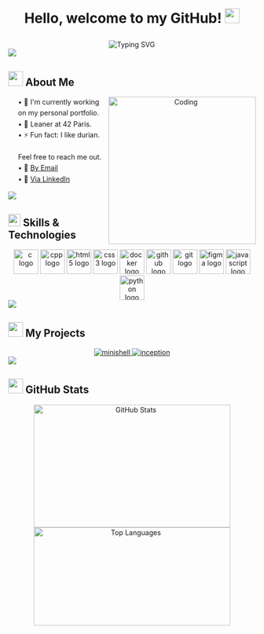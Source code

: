 # <p align="center"> Hello, welcome to my GitHub! <img src="https://media.giphy.com/media/hvRJCLFzcasrR4ia7z/giphy.gif" width="30px"></p> 


<div align="center">
  <img src="https://readme-typing-svg.herokuapp.com?font=Fira+Code&pause=1000&color=F7F7F7&center=true&vCenter=true&width=435&lines=Full+Stack+Developer+In+Progress;Tech+Enthusiast;Continuous+Learner" alt="Typing SVG" />
</div>

<img src="https://user-images.githubusercontent.com/73097560/115834477-dbab4500-a447-11eb-908a-139a6edaec5c.gif">


## <img src="https://github.com/7oSkaaa/7oSkaaa/raw/main/Images/about_me.gif?raw=true" width="30"> About Me

<div align="center">
  <img align="right" alt="Coding" width="300" src="https://github.com/7oSkaaa/7oSkaaa/blob/main/Images/Software_Tools.gif">
  
  <p align="left" style="margin-left: 20px; line-height: 1.6;">
    • 🔭 I'm currently working on my personal portfolio.</br>
    • 🌱 Leaner at 42 Paris.</br>
    • ⚡ Fun fact: I like durian.</br></br>
    Feel free to reach me out.</br>
    • 📧 <a href="mailto:your.email@gmail.com">By Email</a></br>
    • 👔 <a href="https://www.linkedin.com/in/arthurbernard92/">Via LinkedIn</a></br>
  </p>
</div>

<img src="https://user-images.githubusercontent.com/73097560/115834477-dbab4500-a447-11eb-908a-139a6edaec5c.gif">

## <img src="https://media2.giphy.com/media/QssGEmpkyEOhBCb7e1/giphy.gif?cid=ecf05e47a0n3gi1bfqntqmob8g9aid1oyj2wr3ds3mg700bl&rid=giphy.gif" width="25"> Skills & Technologies

<div align="center">
  
  <img src="https://cdn.jsdelivr.net/gh/devicons/devicon/icons/c/c-original.svg" height="50" width="50" alt="c logo" />
 <img src="https://cdn.jsdelivr.net/gh/devicons/devicon/icons/cplusplus/cplusplus-original.svg" height="50" width="50" alt="cpp logo" />
  <img src="https://cdn.jsdelivr.net/gh/devicons/devicon/icons/html5/html5-original.svg" height="50" width="50" alt="html5 logo" />
  <img src="https://cdn.jsdelivr.net/gh/devicons/devicon/icons/css3/css3-original.svg" height="50" width="50" alt="css3 logo" />
  <img src="https://cdn.jsdelivr.net/gh/devicons/devicon/icons/docker/docker-original.svg" height="50" width="50" alt="docker logo" />
  <img src="https://cdn.jsdelivr.net/gh/devicons/devicon/icons/github/github-original.svg" height="50" width="50" alt="github logo" />
  <img src="https://cdn.jsdelivr.net/gh/devicons/devicon/icons/git/git-original.svg" height="50" width="50" alt="git logo" />
  <img src="https://cdn.jsdelivr.net/gh/devicons/devicon/icons/figma/figma-original.svg" height="50" width="50" alt="figma logo" />
  <img src="https://cdn.jsdelivr.net/gh/devicons/devicon/icons/javascript/javascript-original.svg" height="50" width="50" alt="javascript logo" />
  <img src="https://cdn.jsdelivr.net/gh/devicons/devicon/icons/python/python-original.svg" height="50" width="50" alt="python logo" />
  
</div>

<img src="https://user-images.githubusercontent.com/73097560/115834477-dbab4500-a447-11eb-908a-139a6edaec5c.gif">

## <img src="https://media.giphy.com/media/iY8CRBdQXODJSCERIr/giphy.gif" width="30"> My Projects

<div align="center">
  <a href="https://github.com/TuroTheReal/minishell">
    <img src="https://github-readme-stats.vercel.app/api/pin/?username=TuroTheReal&repo=minishell&theme=radical" alt="minishell" />
  </a>
  <a href="https://github.com/TuroTheReal/inception">
    <img src="https://github-readme-stats.vercel.app/api/pin/?username=TuroTheReal&repo=inception&theme=radical" alt="inception" />
  </a>
</div>

<img src="https://user-images.githubusercontent.com/73097560/115834477-dbab4500-a447-11eb-908a-139a6edaec5c.gif">

## <img src="https://media.giphy.com/media/cj87CxfRtrUifF3Ryk/giphy.gif" width="30"> GitHub Stats

<div align="center">
  <img src="https://github-readme-stats.vercel.app/api?username=TuroTheReal&show_icons=true&theme=radical" alt="GitHub Stats" width="400" height="250" />
  <img src="https://github-readme-stats.vercel.app/api/top-langs/?username=TuroTheReal&theme=radical&layout=compact" alt="Top Languages" width="400" height="200"/>
</div>

